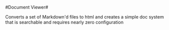 #Document Viewer#

Converts a set of Markdown'd files to html and creates a simple doc system that is searchable and requires nearly zero configuration